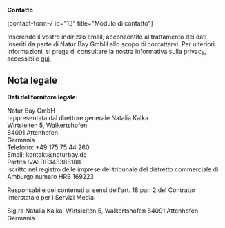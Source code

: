 <!-- wp:columns -->
<div class="wp-block-columns" ><!-- wp:column -->
<div class="wp-block-column"><!-- wp:paragraph -->
<p><strong>Contatto</strong></p>
<!-- /wp:paragraph -->

<!-- wp:contact-form-7/contact-form-selector {"id":13, "titolo": "Modulo di contatto"} -->
<div class="wp-block-contact-form-7-contact-form-selector">[contact-form-7 id="13" title="Modulo di contatto"]</div>
<!-- /wp:contact-form-7/contact-form-selector -->

<!-- wp:paragraph -->
<p>Inserendo il vostro indirizzo email, acconsentite al trattamento dei dati inseriti da parte di Natur Bay GmbH allo scopo di contattarvi. Per ulteriori informazioni, si prega di consultare la nostra informativa sulla privacy, accessibile <a href="https://primabiotic.de/datenschutzerklaerung/">qui</a>.</p>
<!-- /wp:paragraph --></div>
<!-- /wp:column --></div>
<!-- /wp:columns -->

<!-- wp:paragraph -->
<p><h2><strong>Nota legale</strong></h2><strong style="font-size: revert; color: initial;">Dati del fornitore legale:</strong> <p>Natur Bay GmbH<br>rappresentata dal direttore generale Natalia Kalka <br>Wirtsleiten 5, Walkertshofen<br>84091 Attenhofen<br>Germania<br>Telefono: +49 175 75 44 260 <br>Email: kontakt@naturbay.de<br>Partita IVA: DE343388188<br>iscritto nel registro delle imprese del tribunale del distretto commerciale di Amburgo numero HRB 169223</p>Responsabile dei contenuti ai sensi dell'art. 18 par. 2 del Contratto Interstatale per i Servizi Media: <p>Sig.ra Natalia Kalka, Wirtsleiten 5, Walkertshofen 84091 Attenhofen Germania</p> </p>
<!-- /wp:paragraph -->
